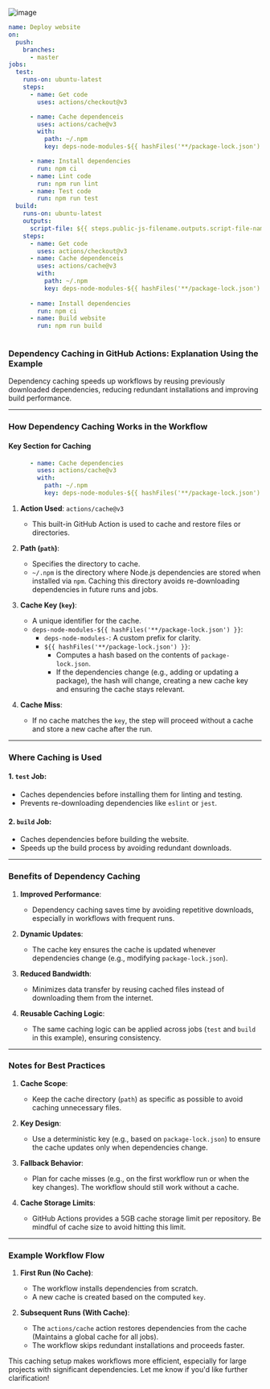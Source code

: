 ![image](https://github.com/user-attachments/assets/03f2a8cd-0ef2-49d7-a909-d7ca2b6ce4bc)

```yml
name: Deploy website
on:
  push:
    branches:
      - master
jobs:
  test:
    runs-on: ubuntu-latest
    steps:
      - name: Get code
        uses: actions/checkout@v3

      - name: Cache dependenceis
        uses: actions/cache@v3
        with:
          path: ~/.npm
          key: deps-node-modules-${{ hashFiles('**/package-lock.json') }}

      - name: Install dependencies
        run: npm ci
      - name: Lint code
        run: npm run lint
      - name: Test code
        run: npm run test
  build:
    runs-on: ubuntu-latest
    outputs:
      script-file: ${{ steps.public-js-filename.outputs.script-file-name }}
    steps:
      - name: Get code
        uses: actions/checkout@v3
      - name: Cache dependenceis
        uses: actions/cache@v3
        with:
          path: ~/.npm
          key: deps-node-modules-${{ hashFiles('**/package-lock.json') }}
          
      - name: Install dependencies
        run: npm ci
      - name: Build website
        run: npm run build



```
### **Dependency Caching in GitHub Actions: Explanation Using the Example**

Dependency caching speeds up workflows by reusing previously downloaded dependencies, reducing redundant installations and improving build performance.

---

### **How Dependency Caching Works in the Workflow**

#### **Key Section for Caching**
```yaml
      - name: Cache dependencies
        uses: actions/cache@v3
        with:
          path: ~/.npm
          key: deps-node-modules-${{ hashFiles('**/package-lock.json') }}
```

1. **Action Used**: `actions/cache@v3`
   - This built-in GitHub Action is used to cache and restore files or directories.

2. **Path (`path`)**:
   - Specifies the directory to cache.
   - `~/.npm` is the directory where Node.js dependencies are stored when installed via `npm`. Caching this directory avoids re-downloading dependencies in future runs and jobs.

3. **Cache Key (`key`)**:
   - A unique identifier for the cache.
   - `deps-node-modules-${{ hashFiles('**/package-lock.json') }}`:
     - `deps-node-modules-`: A custom prefix for clarity.
     - `${{ hashFiles('**/package-lock.json') }}`:
       - Computes a hash based on the contents of `package-lock.json`.
       - If the dependencies change (e.g., adding or updating a package), the hash will change, creating a new cache key and ensuring the cache stays relevant.

4. **Cache Miss**:
   - If no cache matches the `key`, the step will proceed without a cache and store a new cache after the run.

---

### **Where Caching is Used**

#### **1. `test` Job**:
- Caches dependencies before installing them for linting and testing.
- Prevents re-downloading dependencies like `eslint` or `jest`.

#### **2. `build` Job**:
- Caches dependencies before building the website.
- Speeds up the build process by avoiding redundant downloads.

---

### **Benefits of Dependency Caching**

1. **Improved Performance**:
   - Dependency caching saves time by avoiding repetitive downloads, especially in workflows with frequent runs.

2. **Dynamic Updates**:
   - The cache key ensures the cache is updated whenever dependencies change (e.g., modifying `package-lock.json`).

3. **Reduced Bandwidth**:
   - Minimizes data transfer by reusing cached files instead of downloading them from the internet.

4. **Reusable Caching Logic**:
   - The same caching logic can be applied across jobs (`test` and `build` in this example), ensuring consistency.

---

### **Notes for Best Practices**

1. **Cache Scope**:
   - Keep the cache directory (`path`) as specific as possible to avoid caching unnecessary files.

2. **Key Design**:
   - Use a deterministic key (e.g., based on `package-lock.json`) to ensure the cache updates only when dependencies change.

3. **Fallback Behavior**:
   - Plan for cache misses (e.g., on the first workflow run or when the key changes). The workflow should still work without a cache.

4. **Cache Storage Limits**:
   - GitHub Actions provides a 5GB cache storage limit per repository. Be mindful of cache size to avoid hitting this limit.

---

### **Example Workflow Flow**

1. **First Run (No Cache)**:
   - The workflow installs dependencies from scratch.
   - A new cache is created based on the computed `key`.

2. **Subsequent Runs (With Cache)**:
   - The `actions/cache` action restores dependencies from the cache (Maintains a global cache for all jobs).
   - The workflow skips redundant installations and proceeds faster.

This caching setup makes workflows more efficient, especially for large projects with significant dependencies. Let me know if you'd like further clarification!

